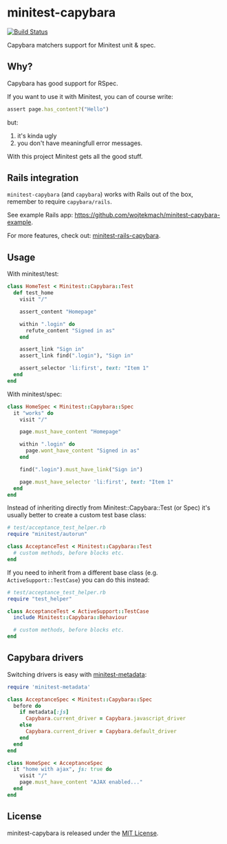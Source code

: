 # minitest-capybara

[![Build Status](https://secure.travis-ci.org/wojtekmach/minitest-capybara.png?branch=master)](http://travis-ci.org/wojtekmach/minitest-capybara)

Capybara matchers support for Minitest unit & spec.

## Why?

Capybara has good support for RSpec.

If you want to use it with Minitest, you can of course write:

```ruby
assert page.has_content?("Hello")
```

but:

1. it's kinda ugly
2. you don't have meaningfull error messages.

With this project Minitest gets all the good stuff.

## Rails integration

`minitest-capybara` (and `capybara`) works with Rails out of the box, remember to require `capybara/rails`.

See example Rails app: <https://github.com/wojtekmach/minitest-capybara-example>.

For more features, check out: [minitest-rails-capybara](https://github.com/blowmage/minitest-rails-capybara).

## Usage

With minitest/test:

```ruby
class HomeTest < Minitest::Capybara::Test
  def test_home
    visit "/"

    assert_content "Homepage"

    within ".login" do
      refute_content "Signed in as"
    end

    assert_link "Sign in"
    assert_link find(".login"), "Sign in"

    assert_selector 'li:first', text: "Item 1"
  end
end
```

With minitest/spec:

```ruby
class HomeSpec < Minitest::Capybara::Spec
  it "works" do
    visit "/"

    page.must_have_content "Homepage"

    within ".login" do
      page.wont_have_content "Signed in as"
    end

    find(".login").must_have_link("Sign in")

    page.must_have_selector 'li:first', text: "Item 1"
  end
end
```

Instead of inheriting directly from Minitest::Capybara::Test (or Spec) it's usually better to create a custom test base class:

```ruby
# test/acceptance_test_helper.rb
require "minitest/autorun"

class AcceptanceTest < Minitest::Capybara::Test
  # custom methods, before blocks etc.
end
```

If you need to inherit from a different base class (e.g. `ActiveSupport::TestCase`) you can do this instead:

```ruby
# test/acceptance_test_helper.rb
require "test_helper"

class AcceptanceTest < ActiveSupport::TestCase
  include Minitest::Capybara::Behaviour

  # custom methods, before blocks etc.
end
```

## Capybara drivers

Switching drivers is easy with [minitest-metadata]:

  [minitest-metadata]: https://github.com/wojtekmach/minitest-metadata

```ruby
require 'minitest-metadata'

class AcceptanceSpec < Minitest::Capybara::Spec
  before do
    if metadata[:js]
      Capybara.current_driver = Capybara.javascript_driver
    else
      Capybara.current_driver = Capybara.default_driver
    end
  end
end

class HomeSpec < AcceptanceSpec
  it "home with ajax", js: true do
    visit "/"
    page.must_have_content "AJAX enabled..."
  end
end
```

## License

minitest-capybara is released under the [MIT License](LICENSE.txt).
